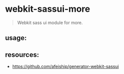 # webkit-sassui-more
> Webkit sass ui module for more.

## usage:

## resources:
+ https://github.com/afeiship/generator-webkit-sassui
